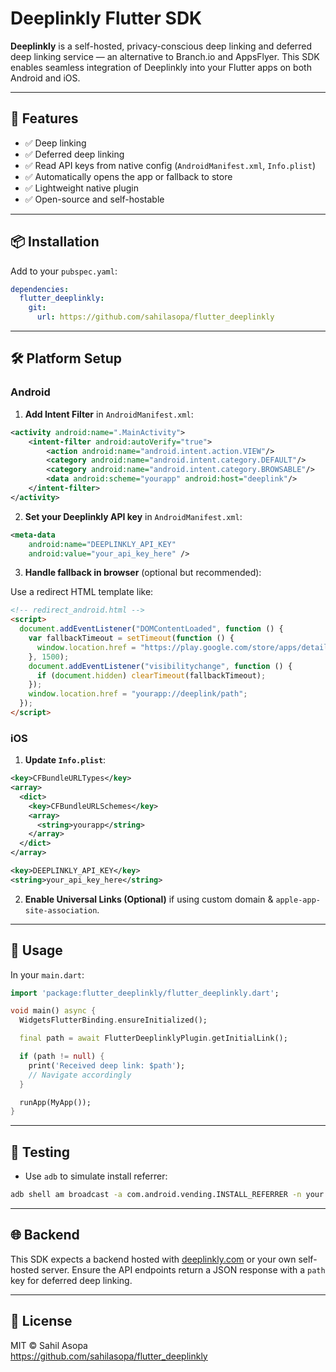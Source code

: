 # Deeplinkly Flutter SDK

**Deeplinkly** is a self-hosted, privacy-conscious deep linking and deferred deep linking service — an alternative to Branch.io and AppsFlyer. This SDK enables seamless integration of Deeplinkly into your Flutter apps on both Android and iOS.

---

## 🚀 Features

- ✅ Deep linking
- ✅ Deferred deep linking
- ✅ Read API keys from native config (`AndroidManifest.xml`, `Info.plist`)
- ✅ Automatically opens the app or fallback to store
- ✅ Lightweight native plugin
- ✅ Open-source and self-hostable

---

## 📦 Installation

Add to your `pubspec.yaml`:

```yaml
dependencies:
  flutter_deeplinkly:
    git:
      url: https://github.com/sahilasopa/flutter_deeplinkly
```

---

## 🛠 Platform Setup

### Android

1. **Add Intent Filter** in `AndroidManifest.xml`:

```xml
<activity android:name=".MainActivity">
    <intent-filter android:autoVerify="true">
        <action android:name="android.intent.action.VIEW"/>
        <category android:name="android.intent.category.DEFAULT"/>
        <category android:name="android.intent.category.BROWSABLE"/>
        <data android:scheme="yourapp" android:host="deeplink"/>
    </intent-filter>
</activity>
```

2. **Set your Deeplinkly API key** in `AndroidManifest.xml`:

```xml
<meta-data
    android:name="DEEPLINKLY_API_KEY"
    android:value="your_api_key_here" />
```

3. **Handle fallback in browser** (optional but recommended):

Use a redirect HTML template like:

```html
<!-- redirect_android.html -->
<script>
  document.addEventListener("DOMContentLoaded", function () {
    var fallbackTimeout = setTimeout(function () {
      window.location.href = "https://play.google.com/store/apps/details?id=your.package.name";
    }, 1500);
    document.addEventListener("visibilitychange", function () {
      if (document.hidden) clearTimeout(fallbackTimeout);
    });
    window.location.href = "yourapp://deeplink/path";
  });
</script>
```

### iOS

1. **Update `Info.plist`**:

```xml
<key>CFBundleURLTypes</key>
<array>
  <dict>
    <key>CFBundleURLSchemes</key>
    <array>
      <string>yourapp</string>
    </array>
  </dict>
</array>

<key>DEEPLINKLY_API_KEY</key>
<string>your_api_key_here</string>
```

2. **Enable Universal Links (Optional)** if using custom domain & `apple-app-site-association`.

---

## 🔧 Usage

In your `main.dart`:

```dart
import 'package:flutter_deeplinkly/flutter_deeplinkly.dart';

void main() async {
  WidgetsFlutterBinding.ensureInitialized();

  final path = await FlutterDeeplinklyPlugin.getInitialLink();

  if (path != null) {
    print('Received deep link: $path');
    // Navigate accordingly
  }

  runApp(MyApp());
}
```

---

## 🧪 Testing

- Use `adb` to simulate install referrer:

```bash
adb shell am broadcast -a com.android.vending.INSTALL_REFERRER -n your.package.name/com.google.android.gms.measurement.AppMeasurementInstallReferrerReceiver --es "referrer" "utm_source=test&utm_medium=deeplink&utm_campaign=demo"
```

---

## 🌐 Backend

This SDK expects a backend hosted with [deeplinkly.com](https://deeplinkly.com) or your own self-hosted server. Ensure the API endpoints return a JSON response with a `path` key for deferred deep linking.

---

## 📄 License

MIT © Sahil Asopa  
https://github.com/sahilasopa/flutter_deeplinkly
